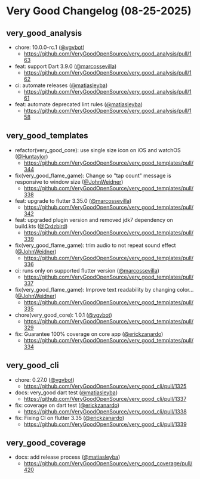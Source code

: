 # Very Good Changelog (08-25-2025)

## very_good_analysis
- chore: 10.0.0-rc.1 ([@vgvbot](https://github.com/vgvbot))
	- https://github.com/VeryGoodOpenSource/very_good_analysis/pull/163
- feat: support Dart 3.9.0 ([@marcossevilla](https://github.com/marcossevilla))
	- https://github.com/VeryGoodOpenSource/very_good_analysis/pull/162
- ci: automate releases ([@matiasleyba](https://github.com/matiasleyba))
	- https://github.com/VeryGoodOpenSource/very_good_analysis/pull/161
- feat: automate deprecated lint rules ([@matiasleyba](https://github.com/matiasleyba))
	- https://github.com/VeryGoodOpenSource/very_good_analysis/pull/158

## very_good_templates
- refactor(very_good_core): use single size icon on iOS and watchOS ([@Huntaylor](https://github.com/Huntaylor))
	- https://github.com/VeryGoodOpenSource/very_good_templates/pull/344
- fix(very_good_flame_game): Change so "tap count" message is responsive to window size ([@JohnWeidner](https://github.com/JohnWeidner))
	- https://github.com/VeryGoodOpenSource/very_good_templates/pull/338
- feat: upgrade to flutter 3.35.0 ([@marcossevilla](https://github.com/marcossevilla))
	- https://github.com/VeryGoodOpenSource/very_good_templates/pull/342
- feat: upgraded plugin version and removed jdk7 dependency on build.kts ([@Crdzbird](https://github.com/Crdzbird))
	- https://github.com/VeryGoodOpenSource/very_good_templates/pull/339
- fix(very_good_flame_game): trim audio to not repeat sound effect ([@JohnWeidner](https://github.com/JohnWeidner))
	- https://github.com/VeryGoodOpenSource/very_good_templates/pull/336
- ci: runs only on supported flutter version ([@marcossevilla](https://github.com/marcossevilla))
	- https://github.com/VeryGoodOpenSource/very_good_templates/pull/337
- fix(very_good_flame_game): Improve text readability by changing color… ([@JohnWeidner](https://github.com/JohnWeidner))
	- https://github.com/VeryGoodOpenSource/very_good_templates/pull/335
- chore(very_good_core): 1.0.1 ([@vgvbot](https://github.com/vgvbot))
	- https://github.com/VeryGoodOpenSource/very_good_templates/pull/329
- fix: Guarantee 100% coverage on core app ([@erickzanardo](https://github.com/erickzanardo))
	- https://github.com/VeryGoodOpenSource/very_good_templates/pull/334

## very_good_cli
- chore: 0.27.0 ([@vgvbot](https://github.com/vgvbot))
	- https://github.com/VeryGoodOpenSource/very_good_cli/pull/1325
- docs: very_good dart test ([@matiasleyba](https://github.com/matiasleyba))
	- https://github.com/VeryGoodOpenSource/very_good_cli/pull/1337
- fix: coverage on dart test ([@erickzanardo](https://github.com/erickzanardo))
	- https://github.com/VeryGoodOpenSource/very_good_cli/pull/1338
- fix: Fixing CI on flutter 3.35 ([@erickzanardo](https://github.com/erickzanardo))
	- https://github.com/VeryGoodOpenSource/very_good_cli/pull/1339

## very_good_coverage
- docs: add release process ([@matiasleyba](https://github.com/matiasleyba))
	- https://github.com/VeryGoodOpenSource/very_good_coverage/pull/420
